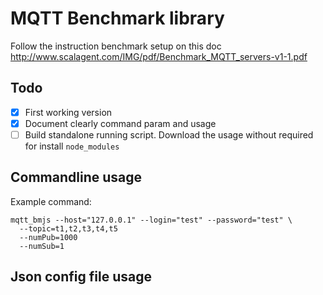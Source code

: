 # MQTT Benchmark library

Follow the instruction benchmark setup on this doc http://www.scalagent.com/IMG/pdf/Benchmark_MQTT_servers-v1-1.pdf

## Todo
* [x] First working version
* [x] Document clearly command param and usage
* [ ] Build standalone running script. Download the usage without required for install `node_modules`

## Commandline usage

Example command: 
```
mqtt_bmjs --host="127.0.0.1" --login="test" --password="test" \
  --topic=t1,t2,t3,t4,t5
  --numPub=1000
  --numSub=1
```

## Json config file usage
